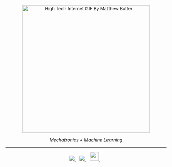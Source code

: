 
<p align="center">
  <img width="400" src='https://media3.giphy.com/media/v1.Y2lkPTc5MGI3NjExdHpqdnAzbm1lODF6aXVncHZxaHpsbDIxdmdlbWZzamF3czAwYW9lbCZlcD12MV9pbnRlcm5hbF9naWZfYnlfaWQmY3Q9Zw/doXBzUFJRxpaUbuaqz/giphy.gif' title="High Tech Internet GIF By Matthew Butler" href="https://media.giphy.com/media/v1.Y2lkPTc5MGI3NjExdHpqdnAzbm1lODF6aXVncHZxaHpsbDIxdmdlbWZzamF3czAwYW9lbCZlcD12MV9pbnRlcm5hbF9naWZfYnlfaWQmY3Q9Zw/doXBzUFJRxpaUbuaqz/giphy.gif" enconde></img>
</p>
<p align="center">
  <i>Mechatronics + Machine Learning</i>
</p>

---
<p align='center'>
  
  <a href="https://www.linkedin.com/in/wkirgsn/">
    <img src="https://img.shields.io/badge/linkedin-%230077B5.svg?&style=for-the-badge&logo=linkedin&logoColor=white" />
  </a>&nbsp;&nbsp;
  <a href="https://www.kaggle.com/wkirgsn">
    <img src="https://img.shields.io/badge/Kaggle-20BEFF?style=for-the-badge&logo=Kaggle&logoColor=white" />        
  </a>&nbsp;&nbsp;
  <a href="https://scholar.google.de/citations?user=NCXZ6gkAAAAJ&hl=de">
    <img height="28" src="https://www.aib.world/wp-content/uploads/2020/12/ethics-blog-google-scholar-profile-large.jpg" />        
  </a>&nbsp;&nbsp;
  
</p>


